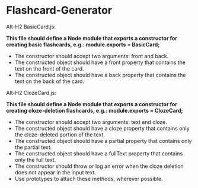 # Flashcard-Generator

Alt-H2 BasicCard.js:

**This file should define a Node module that exports a constructor for creating basic flashcards, e.g.: module.exports = BasicCard;**
- The constructor should accept two arguments: front and back.
- The constructed object should have a front property that contains the text on the front of the card.
- The constructed object should have a back property that contains the text on the back of the card.

Alt-H2 ClozeCard.js:

**This file should define a Node module that exports a constructor for creating cloze-deletion flashcards, e.g.: module.exports = ClozeCard;**
- The constructor should accept two arguments: text and cloze.
- The constructed object should have a cloze property that contains only the cloze-deleted portion of the text.
- The constructed object should have a partial property that contains only the partial text.
- The constructed object should have a fullText property that contains only the full text.
- The constructor should throw or log an error when the cloze deletion does not appear in the input text.
- Use prototypes to attach these methods, wherever possible.
